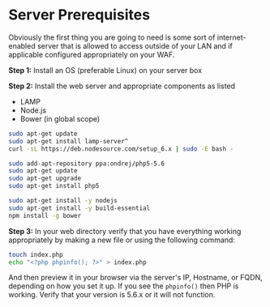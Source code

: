 # Server Prerequisites
Obviously the first thing you are going to need is some sort of internet-enabled server that is allowed to access outside of your LAN and if applicable configured appropriately on your WAF.

**Step 1:** Install an OS (preferable Linux) on your server box

**Step 2:** Install the web server and appropriate components as listed
- LAMP
- Node.js
- Bower (in global scope)

``` bash
sudo apt-get update
sudo apt-get install lamp-server^
curl -sL https://deb.nodesource.com/setup_6.x | sudo -E bash -

sudo add-apt-repository ppa:ondrej/php5-5.6
sudo apt-get update
sudo apt-get upgrade
sudo apt-get install php5

sudo apt-get install -y nodejs
sudo apt-get install -y build-essential
npm install -g bower
```

**Step 3:** In your web directory verify that you have everything working appropriately by making a new file or using the following command:

```bash
touch index.php
echo "<?php phpinfo(); ?>" > index.php
```
And then preview it in your browser via the server's IP, Hostname, or FQDN, depending on how you set it up. If you see the ``phpinfo()`` then PHP is working. Verify that your version is 5.6.x or it will not function.
